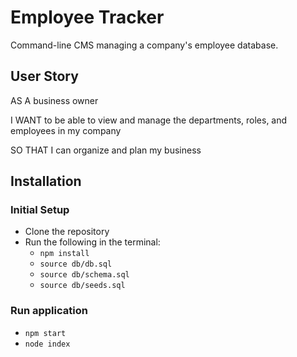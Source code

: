 # Employee Tracker
Command-line CMS managing a company's employee database.

## User Story
AS A business owner

I WANT to be able to view and manage the departments, roles, and employees in my company

SO THAT I can organize and plan my business

## Installation
### Initial Setup
- Clone the repository
- Run the following in the terminal:
  - ``npm install``
  - ``source db/db.sql``
  - ``source db/schema.sql``
  - ``source db/seeds.sql``

### Run application
  - ``npm start``
  - ``node index``

